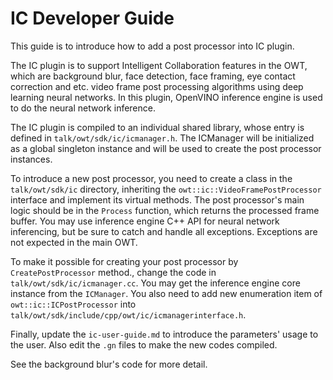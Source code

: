 # IC Developer Guide

This guide is to introduce how to add a post processor into IC plugin.

The IC plugin is to support Intelligent Collaboration features in the OWT, which
are background blur, face detection, face framing, eye contact correction and 
etc. video frame post processing algorithms using deep learning neural networks.
In this plugin, OpenVINO inference engine is used to do the neural network
inference.

The IC plugin is compiled to an individual shared library, whose entry is defined
in `talk/owt/sdk/ic/icmanager.h`. The ICManager will be initialized as a global
singleton instance and will be used to create the post processor instances.

To introduce a new post processor, you need to create a class in the
`talk/owt/sdk/ic` directory, inheriting the `owt::ic::VideoFramePostProcessor`
interface and implement its virtual methods. The post processor's main logic
should be in the `Process` function, which returns the processed frame buffer.
You may use inference engine C++ API for neural network inferencing, but be sure
to catch and handle all exceptions. Exceptions are not expected in the main OWT.

To make it possible for creating your post processor by `CreatePostProcessor`
method., change the code in `talk/owt/sdk/ic/icmanager.cc`. You may get the
inference engine core instance from the `ICManager`. You also need to add new
enumeration item of `owt::ic::ICPostProcessor` into
`talk/owt/sdk/include/cpp/owt/ic/icmanagerinterface.h`.

Finally, update the `ic-user-guide.md` to introduce the parameters' usage to the
user. Also edit the `.gn` files to make the new codes compiled.

See the background blur's code for more detail.
